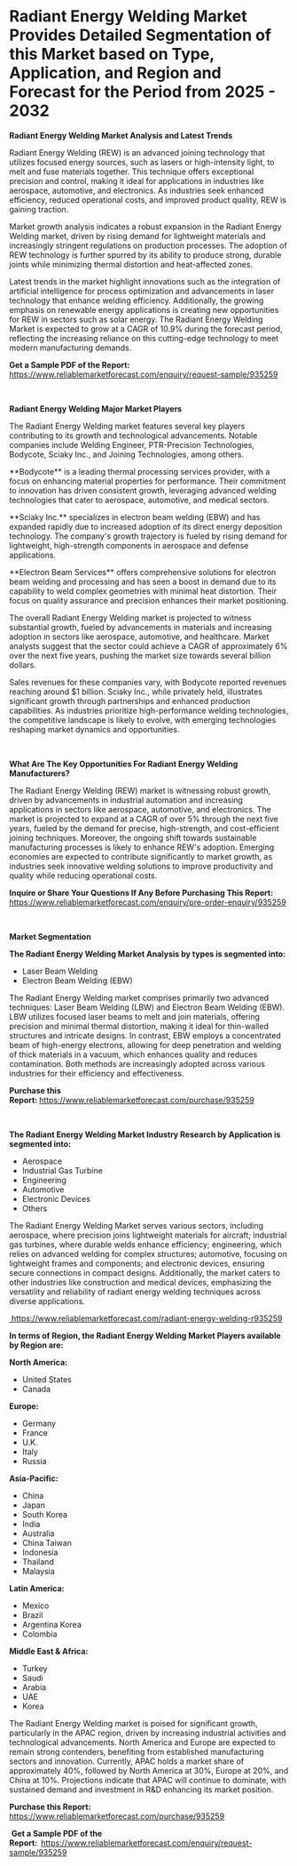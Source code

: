 <p><h1>Radiant Energy Welding Market Provides Detailed Segmentation of this Market based on Type, Application, and Region and Forecast for the Period from 2025 - 2032</h1></p><p><strong>Radiant Energy Welding Market Analysis and Latest Trends</strong></p>
<p><p>Radiant Energy Welding (REW) is an advanced joining technology that utilizes focused energy sources, such as lasers or high-intensity light, to melt and fuse materials together. This technique offers exceptional precision and control, making it ideal for applications in industries like aerospace, automotive, and electronics. As industries seek enhanced efficiency, reduced operational costs, and improved product quality, REW is gaining traction.</p><p>Market growth analysis indicates a robust expansion in the Radiant Energy Welding market, driven by rising demand for lightweight materials and increasingly stringent regulations on production processes. The adoption of REW technology is further spurred by its ability to produce strong, durable joints while minimizing thermal distortion and heat-affected zones.</p><p>Latest trends in the market highlight innovations such as the integration of artificial intelligence for process optimization and advancements in laser technology that enhance welding efficiency. Additionally, the growing emphasis on renewable energy applications is creating new opportunities for REW in sectors such as solar energy. The Radiant Energy Welding Market is expected to grow at a CAGR of 10.9% during the forecast period, reflecting the increasing reliance on this cutting-edge technology to meet modern manufacturing demands.</p></p>
<p><strong>Get a Sample PDF of the Report:&nbsp;</strong> <a href="https://www.reliablemarketforecast.com/enquiry/request-sample/935259?utm_campaign=2792&utm_medium=2&utm_source=Github&utm_content=ia&utm_term=18042025&utm_id=radiant-energy-welding">https://www.reliablemarketforecast.com/enquiry/request-sample/935259</a></p>
<p>&nbsp;</p>
<p><strong>Radiant Energy Welding Major Market Players</strong></p>
<p><p>The Radiant Energy Welding market features several key players contributing to its growth and technological advancements. Notable companies include Welding Engineer, PTR-Precision Technologies, Bodycote, Sciaky Inc., and Joining Technologies, among others.</p><p>**Bodycote** is a leading thermal processing services provider, with a focus on enhancing material properties for performance. Their commitment to innovation has driven consistent growth, leveraging advanced welding technologies that cater to aerospace, automotive, and medical sectors.</p><p>**Sciaky Inc.** specializes in electron beam welding (EBW) and has expanded rapidly due to increased adoption of its direct energy deposition technology. The company's growth trajectory is fueled by rising demand for lightweight, high-strength components in aerospace and defense applications.</p><p>**Electron Beam Services** offers comprehensive solutions for electron beam welding and processing and has seen a boost in demand due to its capability to weld complex geometries with minimal heat distortion. Their focus on quality assurance and precision enhances their market positioning.</p><p>The overall Radiant Energy Welding market is projected to witness substantial growth, fueled by advancements in materials and increasing adoption in sectors like aerospace, automotive, and healthcare. Market analysts suggest that the sector could achieve a CAGR of approximately 6% over the next five years, pushing the market size towards several billion dollars.</p><p>Sales revenues for these companies vary, with Bodycote reported revenues reaching around $1 billion. Sciaky Inc., while privately held, illustrates significant growth through partnerships and enhanced production capabilities. As industries prioritize high-performance welding technologies, the competitive landscape is likely to evolve, with emerging technologies reshaping market dynamics and opportunities.</p></p>
<p>&nbsp;</p>
<p><strong>What Are The Key Opportunities For Radiant Energy Welding Manufacturers?</strong></p>
<p><p>The Radiant Energy Welding (REW) market is witnessing robust growth, driven by advancements in industrial automation and increasing applications in sectors like aerospace, automotive, and electronics. The market is projected to expand at a CAGR of over 5% through the next five years, fueled by the demand for precise, high-strength, and cost-efficient joining techniques. Moreover, the ongoing shift towards sustainable manufacturing processes is likely to enhance REW's adoption. Emerging economies are expected to contribute significantly to market growth, as industries seek innovative welding solutions to improve productivity and quality while reducing operational costs.</p></p>
<p><strong>Inquire or Share Your Questions If Any Before Purchasing This Report:</strong> <a href="https://www.reliablemarketforecast.com/enquiry/pre-order-enquiry/935259?utm_campaign=2792&utm_medium=2&utm_source=Github&utm_content=ia&utm_term=18042025&utm_id=radiant-energy-welding">https://www.reliablemarketforecast.com/enquiry/pre-order-enquiry/935259</a></p>
<p>&nbsp;</p>
<p><strong>Market Segmentation</strong></p>
<p><strong>The Radiant Energy Welding Market Analysis by types is segmented into:</strong></p>
<p><ul><li>Laser Beam Welding</li><li>Electron Beam Welding (EBW)</li></ul></p>
<p><p>The Radiant Energy Welding market comprises primarily two advanced techniques: Laser Beam Welding (LBW) and Electron Beam Welding (EBW). LBW utilizes focused laser beams to melt and join materials, offering precision and minimal thermal distortion, making it ideal for thin-walled structures and intricate designs. In contrast, EBW employs a concentrated beam of high-energy electrons, allowing for deep penetration and welding of thick materials in a vacuum, which enhances quality and reduces contamination. Both methods are increasingly adopted across various industries for their efficiency and effectiveness.</p></p>
<p><strong>Purchase this Report:&nbsp;</strong><a href="https://www.reliablemarketforecast.com/purchase/935259?utm_campaign=2792&utm_medium=2&utm_source=Github&utm_content=ia&utm_term=18042025&utm_id=radiant-energy-welding">https://www.reliablemarketforecast.com/purchase/935259</a></p>
<p>&nbsp;</p>
<p><strong>The Radiant Energy Welding Market Industry Research by Application is segmented into:</strong></p>
<p><ul><li>Aerospace</li><li>Industrial Gas Turbine</li><li>Engineering</li><li>Automotive</li><li>Electronic Devices</li><li>Others</li></ul></p>
<p><p>The Radiant Energy Welding Market serves various sectors, including aerospace, where precision joins lightweight materials for aircraft; industrial gas turbines, where durable welds enhance efficiency; engineering, which relies on advanced welding for complex structures; automotive, focusing on lightweight frames and components; and electronic devices, ensuring secure connections in compact designs. Additionally, the market caters to other industries like construction and medical devices, emphasizing the versatility and reliability of radiant energy welding techniques across diverse applications.</p></p>
<p><a href="https://www.reliablemarketforecast.com/radiant-energy-welding-r935259?utm_campaign=2792&utm_medium=2&utm_source=Github&utm_content=ia&utm_term=18042025&utm_id=radiant-energy-welding">&nbsp;https://www.reliablemarketforecast.com/radiant-energy-welding-r935259</a></p>
<p><strong>In terms of Region, the Radiant Energy Welding Market Players available by Region are:</strong></p>
<p>
    <p> <strong> North America: </strong>
        <ul>
            <li>United States</li>
            <li>Canada</li>
        </ul>
        </p> 
    <p> <strong> Europe: </strong>
        <ul>
            <li>Germany</li>
            <li>France</li>
            <li>U.K.</li>
            <li>Italy</li>
            <li>Russia</li>
        </ul>
        </p> 
    <p> <strong> Asia-Pacific: </strong>
        <ul>
            <li>China</li>
            <li>Japan</li>
            <li>South Korea</li>
            <li>India</li>
            <li>Australia</li>
            <li>China Taiwan</li>
            <li>Indonesia</li>
            <li>Thailand</li>
            <li>Malaysia</li>
        </ul>
        </p> 
    <p> <strong> Latin America: </strong>
        <ul>
            <li>Mexico</li>
            <li>Brazil</li>
            <li>Argentina Korea</li>
            <li>Colombia</li>
        </ul>
        </p> 
    <p> <strong> Middle East & Africa: </strong>
        <ul>
            <li>Turkey</li>
            <li>Saudi</li>
            <li>Arabia</li>
            <li>UAE</li>
            <li>Korea</li>
        </ul>
    </p>
    </p>
<p><p>The Radiant Energy Welding market is poised for significant growth, particularly in the APAC region, driven by increasing industrial activities and technological advancements. North America and Europe are expected to remain strong contenders, benefiting from established manufacturing sectors and innovation. Currently, APAC holds a market share of approximately 40%, followed by North America at 30%, Europe at 20%, and China at 10%. Projections indicate that APAC will continue to dominate, with sustained demand and investment in R&D enhancing its market position.</p></p>
<p><strong>Purchase this Report: </strong><a href="https://www.reliablemarketforecast.com/purchase/935259?utm_campaign=2792&utm_medium=2&utm_source=Github&utm_content=ia&utm_term=18042025&utm_id=radiant-energy-welding">https://www.reliablemarketforecast.com/purchase/935259</a></p>
<p>&nbsp;<strong>Get a Sample PDF of the Report:&nbsp;&nbsp;</strong><a href="https://www.reliablemarketforecast.com/enquiry/request-sample/935259?utm_campaign=2792&utm_medium=2&utm_source=Github&utm_content=ia&utm_term=18042025&utm_id=radiant-energy-welding">https://www.reliablemarketforecast.com/enquiry/request-sample/935259</a></p>
<p><strong></strong></p>
<p><p></p><p></p><p></p></p>
